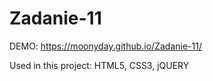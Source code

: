 # Zadanie-11

DEMO: https://moonyday.github.io/Zadanie-11/

Used in this project: HTML5, CSS3, jQUERY

